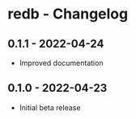 # redb - Changelog

## 0.1.1 - 2022-04-24
* Improved documentation

## 0.1.0 - 2022-04-23
* Initial beta release
